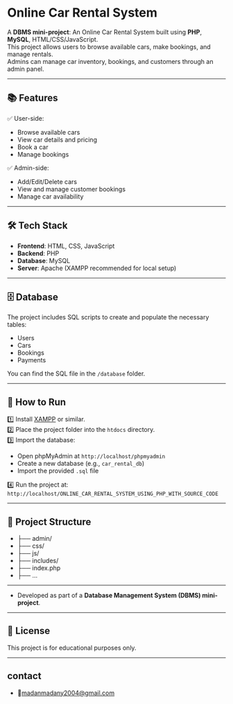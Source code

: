 # Online Car Rental System

A **DBMS mini-project**: An Online Car Rental System built using **PHP**, **MySQL**, HTML/CSS/JavaScript.  
This project allows users to browse available cars, make bookings, and manage rentals.  
Admins can manage car inventory, bookings, and customers through an admin panel.

---

## 📚 Features

✅ User-side:
- Browse available cars
- View car details and pricing
- Book a car
- Manage bookings

✅ Admin-side:
- Add/Edit/Delete cars
- View and manage customer bookings
- Manage car availability

---

## 🛠️ Tech Stack

- **Frontend**: HTML, CSS, JavaScript
- **Backend**: PHP
- **Database**: MySQL
- **Server**: Apache (XAMPP recommended for local setup)

---

## 🗄️ Database

The project includes SQL scripts to create and populate the necessary tables:
- Users
- Cars
- Bookings
- Payments

You can find the SQL file in the `/database` folder.

---

## 🚀 How to Run

1️⃣ Install [XAMPP](https://www.apachefriends.org/index.html) or similar.  
2️⃣ Place the project folder into the `htdocs` directory.  
3️⃣ Import the database:
- Open phpMyAdmin at `http://localhost/phpmyadmin`
- Create a new database (e.g., `car_rental_db`)
- Import the provided `.sql` file

4️⃣ Run the project at:  
`http://localhost/ONLINE_CAR_RENTAL_SYSTEM_USING_PHP_WITH_SOURCE_CODE`

---

## 📁 Project Structure
- ├── admin/
- ├── css/
- ├── js/
- ├── includes/
- ├── index.php
- ├── …


---

- Developed as part of a **Database Management System (DBMS) mini-project**.

---

## 📜 License

This project is for educational purposes only.

---
## contact 
- 📩madanmadany2004@gmail.com

